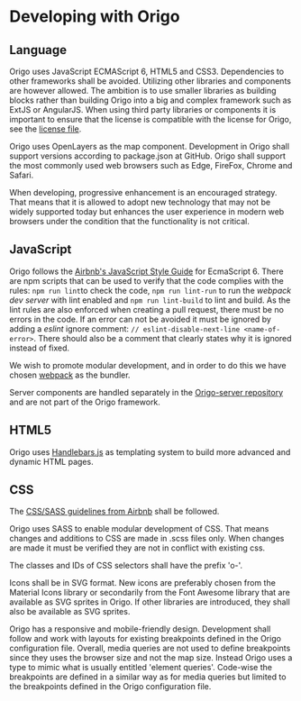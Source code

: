 # Developing with Origo

## Language
Origo uses JavaScript ECMAScript 6, HTML5 and CSS3. Dependencies to other frameworks shall be avoided. Utilizing other libraries and components are however allowed. The ambition is to use smaller libraries as building blocks rather than building Origo into a big and complex framework such as ExtJS or AngularJS. When using third party libraries or components it is important to ensure that the license is compatible with the license for Origo, see the [license file](LICENSE.txt).

Origo uses OpenLayers as the map component. Development in Origo shall support versions according to package.json at GitHub. Origo shall support the most commonly used web browsers such as Edge, FireFox, Chrome and Safari. 

When developing, progressive enhancement is an encouraged strategy. That means that it is allowed to adopt new technology that may not be widely supported today but enhances the user experience in modern web browsers under the condition that the functionality is not critical.

## JavaScript
Origo follows the [Airbnb's JavaScript Style Guide](https://github.com/airbnb/javascript) for EcmaScript 6. There are npm scripts that can be used
to verify that the code complies with the rules: `npm run lint`to check the code, `npm run lint-run` to run the _webpack dev server_ with lint enabled and
`npm run lint-build` to lint and build. As the lint rules are also enforced when creating a pull request, there must be no errors in the code. If an error can not be avoided
it must be ignored by adding a _eslint_ ignore comment: `// eslint-disable-next-line <name-of-error>`. There should also be a comment that
clearly states why it is ignored instead of fixed.

We wish to promote modular development, and in order to do this we have chosen [webpack](https://github.com/webpack/webpack) as the bundler.

Server components are handled separately in the [Origo-server repository](https://github.com/origo-map/origo-server) and are not part of the Origo framework.

## HTML5
Origo uses [Handlebars.js](http://handlebarsjs.com/) as templating system to build more advanced and dynamic HTML pages.

## CSS
The [CSS/SASS guidelines from Airbnb](https://github.com/airbnb/css) shall be followed.

Origo uses SASS to enable modular development of CSS. That means changes and additions to CSS are made in .scss files only. When changes are made it must be verified they are not in conflict with existing css.

The classes and IDs of CSS selectors shall have the prefix 'o-'.

Icons shall be in SVG format. New icons are preferably chosen from the Material Icons library or secondarily from the Font Awesome library that are available as SVG sprites in Origo. If other libraries are introduced, they shall also be available as SVG sprites.

Origo has a responsive and mobile-friendly design. Development shall follow and work with layouts for existing breakpoints defined in the Origo configuration file. Overall, media queries are not used to define breakpoints since they uses the browser size and not the map size. Instead Origo uses a type to mimic what is usually entitled 'element queries'. Code-wise the breakpoints are defined in a similar way as for media queries but limited to the breakpoints defined in the Origo configuration file.
